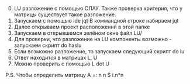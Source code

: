 0) LU разложение с помощью СЛАУ.
Также проверка критерия, что у матрицы существует такое разложение. 
1) Запускаем с помощью ide jqt
В коммандной строке набираем jqt
2) Далее открываем проект расположеннй в этой папке
3) Запускаем в открывшемся зелёном окне файл LU/
4) Для проверки, что разложение на LU компоненты возможно - запускаем скрипт 
do haslu
5) Если возможно разложение, то запускаем следующий скрипт
do lu
6) Ответ находится в матрицах L, U
7) Можно проверить с помощью L dot U

P.S. Чтобы определить матрицу A =: n n $ i.n*n 
